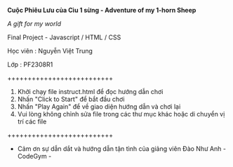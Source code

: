 **Cuộc Phiêu Lưu của Cìu 1 sừng - Adventure of my 1-horn Sheep**

_A gift for my world_

Final Project - Javascript / HTML / CSS

Học viên : Nguyễn Việt Trung

Lớp : PF2308R1

++++++++++++++++++++++++++

1. Khởi chạy file instruct.html để đọc hướng dẫn chơi
2. Nhấn "Click to Start" để bắt đầu chơi
3. Nhấn "Play Again" để về giao diện hướng dẫn và chơi lại
4. Vui lòng không chỉnh sửa file trong các thư mục khác hoặc di chuyển vị trí các file
   
++++++++++++++++++++++++++
   
- Cảm ơn sự dẫn dắt và hướng dẫn tận tình của giảng viên Đào Như Anh - CodeGym -
